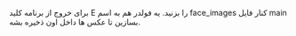  برای خروج از برنامه کلید E را بزنید.
 یه فولدر هم به اسم face_images کنار فایل main بسازین تا عکس ها داخل اون ذخیره بشه.
